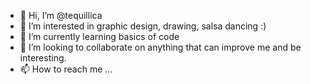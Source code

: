 - 👋 Hi, I’m @tequillica
- 👀 I’m interested in graphic design, drawing, salsa dancing :)
- 🌱 I’m currently learning basics of code
- 💞️ I’m looking to collaborate on anything that can improve me and be interesting.
- 📫 How to reach me ...

<!---
tequillica/tequillica is a ✨ special ✨ repository because its `README.md` (this file) appears on your GitHub profile.
You can click the Preview link to take a look at your changes.
--->
